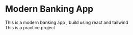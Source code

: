 # Modern Banking App

This is a modern banking app , build using react and tailwind
<br>
This is a practice project
